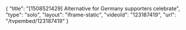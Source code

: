 {
    "title": "[1508521429] Alternative for Germany supporters celebrate",
    "type": "solo",
    "layout": "iframe-static",
    "videoId": "123187419",
    "url": "\/tvpembed\/123187419"
}